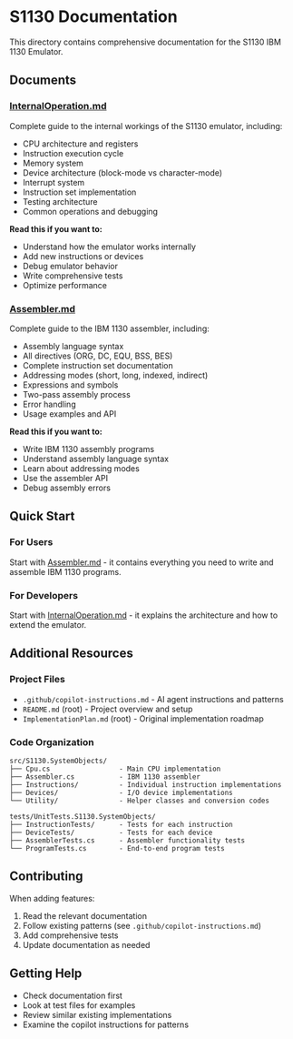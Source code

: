 # S1130 Documentation

This directory contains comprehensive documentation for the S1130 IBM 1130 Emulator.

## Documents

### [InternalOperation.md](InternalOperation.md)
Complete guide to the internal workings of the S1130 emulator, including:
- CPU architecture and registers
- Instruction execution cycle
- Memory system
- Device architecture (block-mode vs character-mode)
- Interrupt system
- Instruction set implementation
- Testing architecture
- Common operations and debugging

**Read this if you want to:**
- Understand how the emulator works internally
- Add new instructions or devices
- Debug emulator behavior
- Write comprehensive tests
- Optimize performance

### [Assembler.md](Assembler.md)
Complete guide to the IBM 1130 assembler, including:
- Assembly language syntax
- All directives (ORG, DC, EQU, BSS, BES)
- Complete instruction set documentation
- Addressing modes (short, long, indexed, indirect)
- Expressions and symbols
- Two-pass assembly process
- Error handling
- Usage examples and API

**Read this if you want to:**
- Write IBM 1130 assembly programs
- Understand assembly language syntax
- Learn about addressing modes
- Use the assembler API
- Debug assembly errors

## Quick Start

### For Users
Start with [Assembler.md](Assembler.md) - it contains everything you need to write and assemble IBM 1130 programs.

### For Developers
Start with [InternalOperation.md](InternalOperation.md) - it explains the architecture and how to extend the emulator.

## Additional Resources

### Project Files
- `.github/copilot-instructions.md` - AI agent instructions and patterns
- `README.md` (root) - Project overview and setup
- `ImplementationPlan.md` (root) - Original implementation roadmap

### Code Organization
```
src/S1130.SystemObjects/
├── Cpu.cs                 - Main CPU implementation
├── Assembler.cs           - IBM 1130 assembler
├── Instructions/          - Individual instruction implementations
├── Devices/               - I/O device implementations
└── Utility/               - Helper classes and conversion codes

tests/UnitTests.S1130.SystemObjects/
├── InstructionTests/      - Tests for each instruction
├── DeviceTests/           - Tests for each device
├── AssemblerTests.cs      - Assembler functionality tests
└── ProgramTests.cs        - End-to-end program tests
```

## Contributing

When adding features:
1. Read the relevant documentation
2. Follow existing patterns (see `.github/copilot-instructions.md`)
3. Add comprehensive tests
4. Update documentation as needed

## Getting Help

- Check documentation first
- Look at test files for examples
- Review similar existing implementations
- Examine the copilot instructions for patterns
